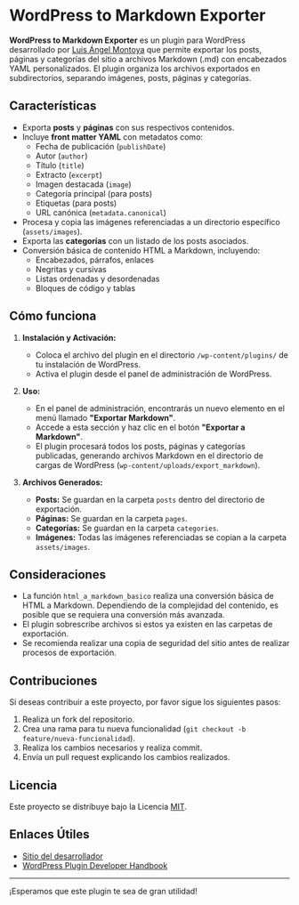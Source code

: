 # WordPress to Markdown Exporter

**WordPress to Markdown Exporter** es un plugin para WordPress desarrollado por [Luis Ángel Montoya](https://monty.pro) que permite exportar los posts, páginas y categorías del sitio a archivos Markdown (.md) con encabezados YAML personalizados. El plugin organiza los archivos exportados en subdirectorios, separando imágenes, posts, páginas y categorías.

## Características

- Exporta **posts** y **páginas** con sus respectivos contenidos.
- Incluye **front matter YAML** con metadatos como:
  - Fecha de publicación (`publishDate`)
  - Autor (`author`)
  - Título (`title`)
  - Extracto (`excerpt`)
  - Imagen destacada (`image`)
  - Categoría principal (para posts)
  - Etiquetas (para posts)
  - URL canónica (`metadata.canonical`)
- Procesa y copia las imágenes referenciadas a un directorio específico (`assets/images`).
- Exporta las **categorías** con un listado de los posts asociados.
- Conversión básica de contenido HTML a Markdown, incluyendo:
  - Encabezados, párrafos, enlaces
  - Negritas y cursivas
  - Listas ordenadas y desordenadas
  - Bloques de código y tablas

## Cómo funciona

1. **Instalación y Activación:**
   - Coloca el archivo del plugin en el directorio `/wp-content/plugins/` de tu instalación de WordPress.
   - Activa el plugin desde el panel de administración de WordPress.

2. **Uso:**
   - En el panel de administración, encontrarás un nuevo elemento en el menú llamado **"Exportar Markdown"**.
   - Accede a esta sección y haz clic en el botón **"Exportar a Markdown"**.
   - El plugin procesará todos los posts, páginas y categorías publicadas, generando archivos Markdown en el directorio de cargas de WordPress (`wp-content/uploads/export_markdown`).

3. **Archivos Generados:**
   - **Posts:** Se guardan en la carpeta `posts` dentro del directorio de exportación.
   - **Páginas:** Se guardan en la carpeta `pages`.
   - **Categorías:** Se guardan en la carpeta `categories`.
   - **Imágenes:** Todas las imágenes referenciadas se copian a la carpeta `assets/images`.

## Consideraciones

- La función `html_a_markdown_basico` realiza una conversión básica de HTML a Markdown. Dependiendo de la complejidad del contenido, es posible que se requiera una conversión más avanzada.
- El plugin sobrescribe archivos si estos ya existen en las carpetas de exportación.
- Se recomienda realizar una copia de seguridad del sitio antes de realizar procesos de exportación.

## Contribuciones

Si deseas contribuir a este proyecto, por favor sigue los siguientes pasos:

1. Realiza un fork del repositorio.
2. Crea una rama para tu nueva funcionalidad (`git checkout -b feature/nueva-funcionalidad`).
3. Realiza los cambios necesarios y realiza commit.
4. Envía un pull request explicando los cambios realizados.

## Licencia

Este proyecto se distribuye bajo la Licencia [MIT](LICENSE).

## Enlaces Útiles

- [Sitio del desarrollador](https://monty.pro)
- [WordPress Plugin Developer Handbook](https://developer.wordpress.org/plugins/)

---

¡Esperamos que este plugin te sea de gran utilidad!
